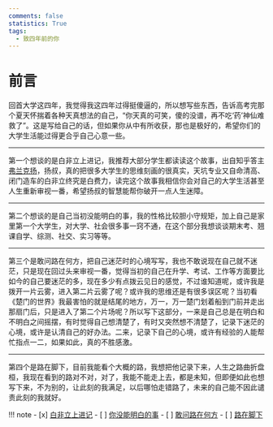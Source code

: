 ```yaml
---
comments: false
statistics: True
tags:
  - 致四年前的你
---
```


# 前言

回首大学这四年，我觉得我这四年过得挺傻逼的，所以想写些东西，告诉高考完那个夏天怀揣着各种天真想法的自己，“你天真的可笑，傻的没谱，再不吃‘药’神仙难救了”。这是写给自己的话，但如果你从中有所收获，那也是极好的，希望你们的大学生活能过得更合乎自己心意一些。

-------

第一个想谈的是白非立上进记，我推荐大部分学生都读读这个故事，出自知乎答主[弗兰克扬](https://www.zhihu.com/people/fu-lan-ke-yang)，扬叔，真的把很多大学生的思维刻画的很真实，天坑专业又自命清高、闭门造车的白非立终究是白费力，读完这个故事我相信你会对自己的大学生活甚至人生重新审视一番，希望扬叔的智慧能帮你破开一点人生迷障。<br>

--------

第二个想谈的是自己当初没能明白的事，我的性格比较胆小守规矩，加上自己是家里第一个大学生，对大学、社会很多事一窍不通，在这个部分我想谈谈期末考、翘课自学、综测、社交、实习等等。<br>

---------

第三个是敢问路在何方，把自己迷茫时的心境写写，我也不敢说现在自己就不迷茫，只是现在回过头来审视一番，觉得当初的自己在升学、考试、工作等方面要比如今的自己要迷茫的多，现在多少有点拨云见日的感觉，不过谁知道呢，或许我是拨开一片云雾，进入第二片云雾了呢？或许我的思维还是有很多误区呢？当初看《楚门的世界》我最害怕的就是结尾的地方，万一，万一楚门划着船到门前并走出那扇门后，只是进入了第二个片场呢？所以写下这部分，一来是自己总是在明白和不明白之间摇摆，有时觉得自己想清楚了，有时又突然想不清楚了，记录下迷茫的心境，或许是认清自己的好办法。二来，记录下自己的心境，或许有经验的人能帮忙指点一二，如果如此，真的不胜感激。<br>

-------------

第四个是路在脚下，目前我能看个大概的路，我想把他记录下来，人生之路曲折盘桓，我现在看到的路对不对，对了，我能不能走上去，都是未知，但即便如此也想写下来，不为别的，让此刻的我满足，以后哪怕走错路了，未来的自己能不因此谴责此刻的我就好。<br>

!!! note 
    - [x] [白非立上进记](Vain.md)
    - [ ] [你没能明白的事](DelusionalMe.md)
    - [ ] [敢问路在何方](WhereShouldIGo.md)
    - [ ] [路在脚下](Path.md)

